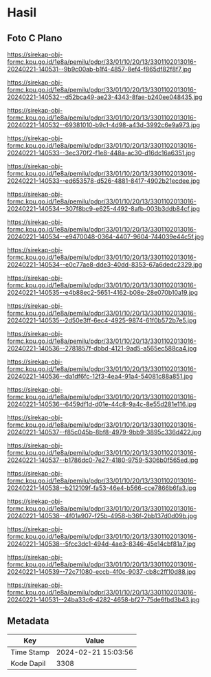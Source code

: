 # Hasil

## Foto C Plano

https://sirekap-obj-formc.kpu.go.id/1e8a/pemilu/pdpr/33/01/10/20/13/3301102013016-20240221-140531--9b9c00ab-b1f4-4857-8ef4-f865df82f8f7.jpg

https://sirekap-obj-formc.kpu.go.id/1e8a/pemilu/pdpr/33/01/10/20/13/3301102013016-20240221-140532--d52bca49-ae23-4343-8fae-b240ee048435.jpg

https://sirekap-obj-formc.kpu.go.id/1e8a/pemilu/pdpr/33/01/10/20/13/3301102013016-20240221-140532--69381010-b9c1-4d98-a43d-3992c6e9a973.jpg

https://sirekap-obj-formc.kpu.go.id/1e8a/pemilu/pdpr/33/01/10/20/13/3301102013016-20240221-140533--3ec370f2-f1e8-448a-ac30-d16dc16a6351.jpg

https://sirekap-obj-formc.kpu.go.id/1e8a/pemilu/pdpr/33/01/10/20/13/3301102013016-20240221-140533--ed653578-d526-4881-8417-4902b21ecdee.jpg

https://sirekap-obj-formc.kpu.go.id/1e8a/pemilu/pdpr/33/01/10/20/13/3301102013016-20240221-140534--307f8bc9-e625-4492-8afb-003b3ddb84cf.jpg

https://sirekap-obj-formc.kpu.go.id/1e8a/pemilu/pdpr/33/01/10/20/13/3301102013016-20240221-140534--e9470048-0364-4407-9604-744039e44c5f.jpg

https://sirekap-obj-formc.kpu.go.id/1e8a/pemilu/pdpr/33/01/10/20/13/3301102013016-20240221-140534--e0c77ae8-dde3-40dd-8353-67a6dedc2329.jpg

https://sirekap-obj-formc.kpu.go.id/1e8a/pemilu/pdpr/33/01/10/20/13/3301102013016-20240221-140535--e4b88ec2-5651-4162-b08e-28e070b10a19.jpg

https://sirekap-obj-formc.kpu.go.id/1e8a/pemilu/pdpr/33/01/10/20/13/3301102013016-20240221-140535--2d50e3ff-6ec4-4925-9874-61f0b572b7e5.jpg

https://sirekap-obj-formc.kpu.go.id/1e8a/pemilu/pdpr/33/01/10/20/13/3301102013016-20240221-140536--2781857f-dbbd-4121-9ad5-a565ec588ca4.jpg

https://sirekap-obj-formc.kpu.go.id/1e8a/pemilu/pdpr/33/01/10/20/13/3301102013016-20240221-140536--da1df6fc-12f3-4ea4-91a4-54081c88a851.jpg

https://sirekap-obj-formc.kpu.go.id/1e8a/pemilu/pdpr/33/01/10/20/13/3301102013016-20240221-140536--6459df1d-d01e-44c8-9a4c-8e55d281e116.jpg

https://sirekap-obj-formc.kpu.go.id/1e8a/pemilu/pdpr/33/01/10/20/13/3301102013016-20240221-140537--f85c045b-8bf8-4979-9bb9-3895c336d422.jpg

https://sirekap-obj-formc.kpu.go.id/1e8a/pemilu/pdpr/33/01/10/20/13/3301102013016-20240221-140537--b1786dc0-7e27-4180-9759-5306b0f565ed.jpg

https://sirekap-obj-formc.kpu.go.id/1e8a/pemilu/pdpr/33/01/10/20/13/3301102013016-20240221-140538--b212109f-fa53-46e4-b566-cce7866b6fa3.jpg

https://sirekap-obj-formc.kpu.go.id/1e8a/pemilu/pdpr/33/01/10/20/13/3301102013016-20240221-140538--4f01a907-f25b-4958-b36f-2bb137d0d09b.jpg

https://sirekap-obj-formc.kpu.go.id/1e8a/pemilu/pdpr/33/01/10/20/13/3301102013016-20240221-140538--5fcc3dc1-494d-4ae3-8346-45e14cbf81a7.jpg

https://sirekap-obj-formc.kpu.go.id/1e8a/pemilu/pdpr/33/01/10/20/13/3301102013016-20240221-140539--72c71080-eccb-4f0c-9037-cb8c2ff10d88.jpg

https://sirekap-obj-formc.kpu.go.id/1e8a/pemilu/pdpr/33/01/10/20/13/3301102013016-20240221-140531--24ba33c6-4282-4658-bf27-75de6fbd3b43.jpg


## Metadata

| Key        | Value               |
| ---------- | ------------------- |
| Time Stamp | 2024-02-21 15:03:56 |
| Kode Dapil | 3308                |



